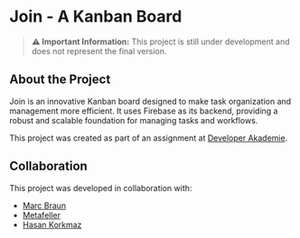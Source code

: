 # Join - A Kanban Board

> **⚠️ Important Information:** This project is still under development and does not represent the final version.

## About the Project

Join is an innovative Kanban board designed to make task organization and management more efficient. It uses Firebase as its backend, providing a robust and scalable foundation for managing tasks and workflows.

This project was created as part of an assignment at [Developer Akademie](https://developerakademie.com/).

## Collaboration

This project was developed in collaboration with:

- [Marc Braun](https://github.com/Marc-Braun-72)
- [Metafeller](https://github.com/Metafeller)
- [Hasan Korkmaz](https://github.com/hasankorkmaz1999)
